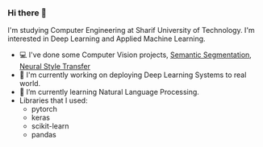 ### Hi there 👋
I'm studying Computer Engineering at Sharif University of Technology. I'm interested in Deep Learning and Applied Machine Learning.
- 💻 I've done some Computer Vision projects, [Semantic Segmentation](https://github.com/fraxea/Semantic-Segmentation), [Neural Style Transfer](https://github.com/fraxea/Neural-Style-Transfer)
- 🔭 I'm currently working on deploying Deep Learning Systems to real world.
- 🌱 I’m currently learning Natural Language Processing.
- Libraries that I used:
    - pytorch
    - keras
    - scikit-learn
    - pandas
